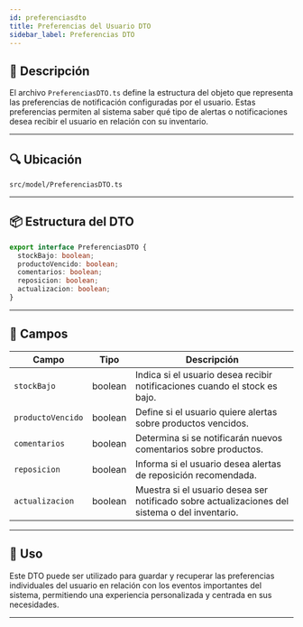 ```yaml
---
id: preferenciasdto
title: Preferencias del Usuario DTO
sidebar_label: Preferencias DTO
---
```


## 🎯 Descripción

El archivo `PreferenciasDTO.ts` define la estructura del objeto que representa las preferencias de notificación configuradas por el usuario. Estas preferencias permiten al sistema saber qué tipo de alertas o notificaciones desea recibir el usuario en relación con su inventario.

---

## 🔍 Ubicación

`src/model/PreferenciasDTO.ts`

---

## 📦 Estructura del DTO

```ts
export interface PreferenciasDTO {
  stockBajo: boolean;
  productoVencido: boolean;
  comentarios: boolean;
  reposicion: boolean;
  actualizacion: boolean;
}
````

---

## 🧩 Campos

| Campo             | Tipo    | Descripción                                                                                    |
| ----------------- | ------- | ---------------------------------------------------------------------------------------------- |
| `stockBajo`       | boolean | Indica si el usuario desea recibir notificaciones cuando el stock es bajo.                     |
| `productoVencido` | boolean | Define si el usuario quiere alertas sobre productos vencidos.                                  |
| `comentarios`     | boolean | Determina si se notificarán nuevos comentarios sobre productos.                                |
| `reposicion`      | boolean | Informa si el usuario desea alertas de reposición recomendada.                                 |
| `actualizacion`   | boolean | Muestra si el usuario desea ser notificado sobre actualizaciones del sistema o del inventario. |

---

## 🧠 Uso

Este DTO puede ser utilizado para guardar y recuperar las preferencias individuales del usuario en relación con los eventos importantes del sistema, permitiendo una experiencia personalizada y centrada en sus necesidades.

---

